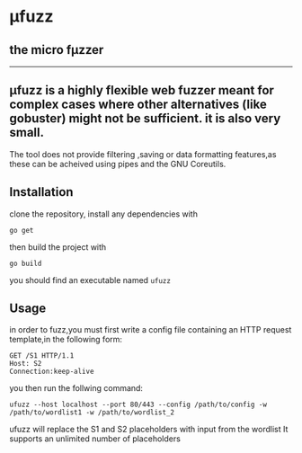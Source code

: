 # µfuzz
## the micro fµzzer
---
µfuzz is a highly flexible web fuzzer meant for complex cases where other alternatives (like gobuster) might not be sufficient. it is also very small.
---
The tool does not provide filtering ,saving or data formatting features,as these can be acheived using pipes and the GNU Coreutils.

## Installation
clone the repository,
install any dependencies with

```
go get
```
then build the project with

```
go build
```

you should find an executable named `ufuzz`
## Usage

in order to fuzz,you must first write a config file containing an HTTP request template,in the following form:

```
GET /S1 HTTP/1.1
Host: S2
Connection:keep-alive

```
you then run the follwing command:
```
ufuzz --host localhost --port 80/443 --config /path/to/config -w /path/to/wordlist1 -w /path/to/wordlist_2
```
ufuzz will replace the S1  and S2 placeholders with input from the wordlist 
It supports an unlimited number of placeholders

